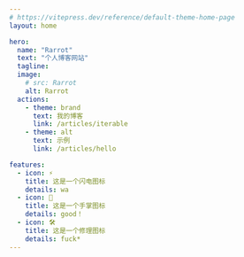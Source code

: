 ```yaml
---
# https://vitepress.dev/reference/default-theme-home-page
layout: home

hero:
  name: "Rarrot"
  text: "个人博客网站"
  tagline: 
  image:
    # src: Rarrot
    alt: Rarrot
  actions:
    - theme: brand
      text: 我的博客
      link: /articles/iterable
    - theme: alt
      text: 示例
      link: /articles/hello

features:
  - icon: ⚡️
    title: 这是一个闪电图标
    details: wa
  - icon: 🖖
    title: 这是一个手掌图标
    details: good！
  - icon: 🛠️
    title: 这是一个修理图标
    details: fuck*
---
```


